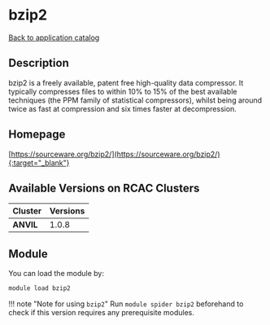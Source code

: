 # bzip2

[Back to application catalog](../app_catalog.md)

## Description

bzip2 is a freely available, patent free high-quality data compressor. It typically compresses files to within 10% to 15% of the best available techniques (the PPM family of statistical compressors), whilst being around twice as fast at compression and six times faster at decompression.

## Homepage

[https://sourceware.org/bzip2/](https://sourceware.org/bzip2/){:target="_blank"}

## Available Versions on RCAC Clusters

|Cluster|Versions|
|---|---|
**ANVIL**|1.0.8

## Module

You can load the module by:

```bash
module load bzip2
```

!!! note "Note for using `bzip2`"
    Run `module spider bzip2` beforehand to check if this version requires any prerequisite modules.
